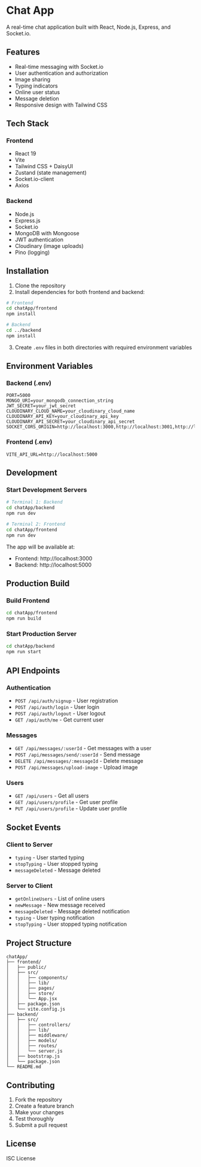 # Chat App

A real-time chat application built with React, Node.js, Express, and Socket.io.

## Features

- Real-time messaging with Socket.io
- User authentication and authorization
- Image sharing
- Typing indicators
- Online user status
- Message deletion
- Responsive design with Tailwind CSS

## Tech Stack

### Frontend
- React 19
- Vite
- Tailwind CSS + DaisyUI
- Zustand (state management)
- Socket.io-client
- Axios

### Backend
- Node.js
- Express.js
- Socket.io
- MongoDB with Mongoose
- JWT authentication
- Cloudinary (image uploads)
- Pino (logging)

## Installation

1. Clone the repository
2. Install dependencies for both frontend and backend:

```bash
# Frontend
cd chatApp/frontend
npm install

# Backend
cd ../backend
npm install
```

3. Create `.env` files in both directories with required environment variables

## Environment Variables

### Backend (.env)
```
PORT=5000
MONGO_URI=your_mongodb_connection_string
JWT_SECRET=your_jwt_secret
CLOUDINARY_CLOUD_NAME=your_cloudinary_cloud_name
CLOUDINARY_API_KEY=your_cloudinary_api_key
CLOUDINARY_API_SECRET=your_cloudinary_api_secret
SOCKET_CORS_ORIGIN=http://localhost:3000,http://localhost:3001,http://localhost:3002
```

### Frontend (.env)
```
VITE_API_URL=http://localhost:5000
```

## Development

### Start Development Servers

```bash
# Terminal 1: Backend
cd chatApp/backend
npm run dev

# Terminal 2: Frontend
cd chatApp/frontend
npm run dev
```

The app will be available at:
- Frontend: http://localhost:3000
- Backend: http://localhost:5000

## Production Build

### Build Frontend
```bash
cd chatApp/frontend
npm run build
```

### Start Production Server
```bash
cd chatApp/backend
npm run start
```

## API Endpoints

### Authentication
- `POST /api/auth/signup` - User registration
- `POST /api/auth/login` - User login
- `POST /api/auth/logout` - User logout
- `GET /api/auth/me` - Get current user

### Messages
- `GET /api/messages/:userId` - Get messages with a user
- `POST /api/messages/send/:userId` - Send message
- `DELETE /api/messages/:messageId` - Delete message
- `POST /api/messages/upload-image` - Upload image

### Users
- `GET /api/users` - Get all users
- `GET /api/users/profile` - Get user profile
- `PUT /api/users/profile` - Update user profile

## Socket Events

### Client to Server
- `typing` - User started typing
- `stopTyping` - User stopped typing
- `messageDeleted` - Message deleted

### Server to Client
- `getOnlineUsers` - List of online users
- `newMessage` - New message received
- `messageDeleted` - Message deleted notification
- `typing` - User typing notification
- `stopTyping` - User stopped typing notification

## Project Structure

```
chatApp/
├── frontend/
│   ├── public/
│   ├── src/
│   │   ├── components/
│   │   ├── lib/
│   │   ├── pages/
│   │   ├── store/
│   │   └── App.jsx
│   ├── package.json
│   └── vite.config.js
├── backend/
│   ├── src/
│   │   ├── controllers/
│   │   ├── lib/
│   │   ├── middleware/
│   │   ├── models/
│   │   ├── routes/
│   │   └── server.js
│   ├── bootstrap.js
│   └── package.json
└── README.md
```

## Contributing

1. Fork the repository
2. Create a feature branch
3. Make your changes
4. Test thoroughly
5. Submit a pull request

## License

ISC License
